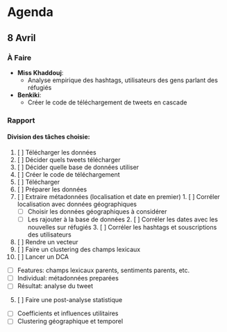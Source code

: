 Agenda
======


8 Avril
-------
### À Faire
- **Miss Khaddouj**:
  - Analyse empirique des hashtags, utilisateurs des gens parlant des réfugiés
- **Benkiki**:
  - Créer le code de téléchargement de tweets en cascade

### Rapport
#### Division des tâches choisie:
1. [ ] Télécharger les données
  1. [ ] Décider quels tweets télécharger
  2. [ ] Décider quelle base de données utiliser
  3. [ ] Créer le code de téléchargement
  4. [ ] Télécharger
2. [ ] Préparer les données
  1. [ ] Extraire métadonnées (localisation et date en premier)
    1. [ ] Corréler localisation avec données géographiques
       - [ ] Choisir les données géographiques à considérer
       - [ ] Les rajouter à la base de données
    2. [ ] Corréler les dates avec les nouvelles sur réfugiés
    3. [ ] Corréler les hashtags et souscriptions des utilisateurs
  2. [ ] Rendre un vecteur
  3. [ ] Faire un clustering des champs lexicaux
4. [ ] Lancer un DCA
  - [ ] Features: champs lexicaux parents, sentiments parents, etc.
  - [ ] Individual: métadonnées preparées
  - [ ] Résultat: analyse du tweet
5. [ ] Faire une post-analyse statistique
  - [ ] Coefficients et influences utilitaires
  - [ ] Clustering géographique et temporel
